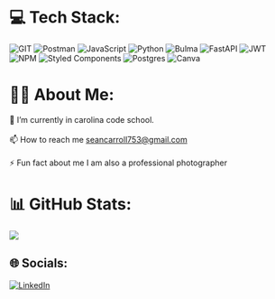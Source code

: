 # 💻 Tech Stack:
![GIT](https://img.shields.io/badge/Git-fc6d26?style=flat&logo=git&logoColor=white) ![Postman](https://img.shields.io/badge/Postman-FF6C37?style=flat&logo=postman&logoColor=white) ![JavaScript](https://img.shields.io/badge/javascript-%23323330.svg?style=flat&logo=javascript&logoColor=%23F7DF1E) ![Python](https://img.shields.io/badge/python-3670A0?style=flat&logo=python&logoColor=ffdd54) ![Bulma](https://img.shields.io/badge/bulma-00D0B1?style=flat&logo=bulma&logoColor=white)  ![FastAPI](https://img.shields.io/badge/FastAPI-005571?style=flat&logo=fastapi) ![JWT](https://img.shields.io/badge/JWT-black?style=flat&logo=JSON%20web%20tokens) ![NPM](https://img.shields.io/badge/NPM-%23CB3837.svg?style=flat&logo=npm&logoColor=white)  ![Styled Components](https://img.shields.io/badge/styled--components-DB7093?style=flat&logo=styled-components&logoColor=white)  ![Postgres](https://img.shields.io/badge/postgres-%23316192.svg?style=flat&logo=postgresql&logoColor=white) ![Canva](https://img.shields.io/badge/Canva-%2300C4CC.svg?style=flat&logo=Canva&logoColor=white)  

# 👋🏼 About Me:
🔭 I’m currently in carolina code school.<br><br>📫 How to reach me seancarroll753@gmail.com<br><br>⚡ Fun fact about me I am also a professional photographer<br>

# 📊 GitHub Stats:
![]((https://github-readme-stats.vercel.app/api/top-langs/?username=macgyversean&theme=highcontrast&hide_border=false&include_all_commits=false&count_private=false&layout=compact))

## 🌐 Socials:
[![LinkedIn](https://img.shields.io/badge/LinkedIn-%230077B5.svg?logo=linkedin&logoColor=white)](https://www.linkedin.com/in/sean-carroll11/) 


<!-- Proudly created with GPRM ( https://gprm.itsvg.in ) -->
